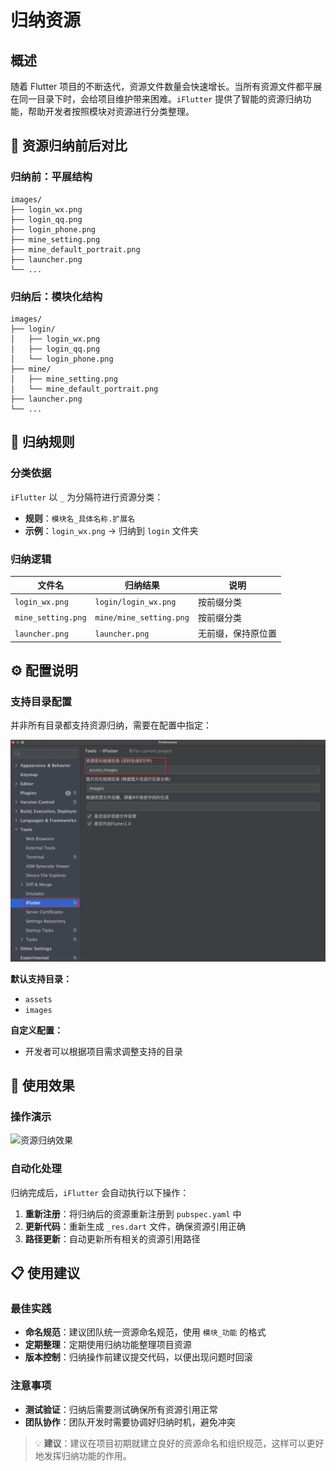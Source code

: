 # 归纳资源

## 概述

随着 Flutter 项目的不断迭代，资源文件数量会快速增长。当所有资源文件都平展在同一目录下时，会给项目维护带来困难。`iFlutter` 提供了智能的资源归纳功能，帮助开发者按照模块对资源进行分类整理。

## 📁 资源归纳前后对比

### 归纳前：平展结构

```
images/
├── login_wx.png
├── login_qq.png
├── login_phone.png
├── mine_setting.png
├── mine_default_portrait.png
├── launcher.png
└── ...
```

### 归纳后：模块化结构

```
images/
├── login/
│   ├── login_wx.png
│   ├── login_qq.png
│   └── login_phone.png
├── mine/
│   ├── mine_setting.png
│   └── mine_default_portrait.png
├── launcher.png
└── ...
```

## 🔧 归纳规则

### 分类依据

`iFlutter` 以 `_` 为分隔符进行资源分类：

- **规则**：`模块名_具体名称.扩展名`
- **示例**：`login_wx.png` → 归纳到 `login` 文件夹

### 归纳逻辑

| 文件名 | 归纳结果 | 说明 |
|--------|---------|------|
| `login_wx.png` | `login/login_wx.png` | 按前缀分类 |
| `mine_setting.png` | `mine/mine_setting.png` | 按前缀分类 |
| `launcher.png` | `launcher.png` | 无前缀，保持原位置 |

## ⚙️ 配置说明

### 支持目录配置

并非所有目录都支持资源归纳，需要在配置中指定：

![资源归纳配置](../../configs/config_gen_r.png)

**默认支持目录：**
- `assets`
- `images`

**自定义配置：**
- 开发者可以根据项目需求调整支持的目录

## 🚀 使用效果

### 操作演示

![资源归纳效果](../../configs/cate_res.gif)

### 自动化处理

归纳完成后，`iFlutter` 会自动执行以下操作：

1. **重新注册**：将归纳后的资源重新注册到 `pubspec.yaml` 中
2. **更新代码**：重新生成 `_res.dart` 文件，确保资源引用正确
3. **路径更新**：自动更新所有相关的资源引用路径

## 📋 使用建议

### 最佳实践

- **命名规范**：建议团队统一资源命名规范，使用 `模块_功能` 的格式
- **定期整理**：定期使用归纳功能整理项目资源
- **版本控制**：归纳操作前建议提交代码，以便出现问题时回滚

### 注意事项

- **测试验证**：归纳后需要测试确保所有资源引用正常
- **团队协作**：团队开发时需要协调好归纳时机，避免冲突

> 💡 **建议**：建议在项目初期就建立良好的资源命名和组织规范，这样可以更好地发挥归纳功能的作用。
